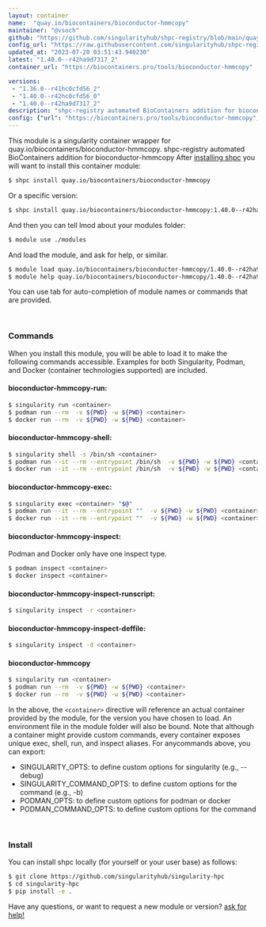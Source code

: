 ```yaml
---
layout: container
name:  "quay.io/biocontainers/bioconductor-hmmcopy"
maintainer: "@vsoch"
github: "https://github.com/singularityhub/shpc-registry/blob/main/quay.io/biocontainers/bioconductor-hmmcopy/container.yaml"
config_url: "https://raw.githubusercontent.com/singularityhub/shpc-registry/main/quay.io/biocontainers/bioconductor-hmmcopy/container.yaml"
updated_at: "2023-07-20 03:51:43.940230"
latest: "1.40.0--r42ha9d7317_2"
container_url: "https://biocontainers.pro/tools/bioconductor-hmmcopy"

versions:
 - "1.36.0--r41hc0cfd56_2"
 - "1.40.0--r42hc0cfd56_0"
 - "1.40.0--r42ha9d7317_2"
description: "shpc-registry automated BioContainers addition for bioconductor-hmmcopy"
config: {"url": "https://biocontainers.pro/tools/bioconductor-hmmcopy", "maintainer": "@vsoch", "description": "shpc-registry automated BioContainers addition for bioconductor-hmmcopy", "latest": {"1.40.0--r42ha9d7317_2": "sha256:4fbe085107ea1122eb98d2a7111cfeddb50dae625bcb03a2749029079070d6ce"}, "tags": {"1.36.0--r41hc0cfd56_2": "sha256:cc8d9c0d15af0412738d16b6c0084274fe8eb2ab6a63f7f53624e29023fcb172", "1.40.0--r42hc0cfd56_0": "sha256:9a1726df08dbbf004065c203c2ef7890daa473a6ee41fd15ef64965aa08da7af", "1.40.0--r42ha9d7317_2": "sha256:4fbe085107ea1122eb98d2a7111cfeddb50dae625bcb03a2749029079070d6ce"}, "docker": "quay.io/biocontainers/bioconductor-hmmcopy"}
---
```


This module is a singularity container wrapper for quay.io/biocontainers/bioconductor-hmmcopy.
shpc-registry automated BioContainers addition for bioconductor-hmmcopy
After [installing shpc](#install) you will want to install this container module:


```bash
$ shpc install quay.io/biocontainers/bioconductor-hmmcopy
```

Or a specific version:

```bash
$ shpc install quay.io/biocontainers/bioconductor-hmmcopy:1.40.0--r42ha9d7317_2
```

And then you can tell lmod about your modules folder:

```bash
$ module use ./modules
```

And load the module, and ask for help, or similar.

```bash
$ module load quay.io/biocontainers/bioconductor-hmmcopy/1.40.0--r42ha9d7317_2
$ module help quay.io/biocontainers/bioconductor-hmmcopy/1.40.0--r42ha9d7317_2
```

You can use tab for auto-completion of module names or commands that are provided.

<br>

### Commands

When you install this module, you will be able to load it to make the following commands accessible.
Examples for both Singularity, Podman, and Docker (container technologies supported) are included.

#### bioconductor-hmmcopy-run:

```bash
$ singularity run <container>
$ podman run --rm  -v ${PWD} -w ${PWD} <container>
$ docker run --rm  -v ${PWD} -w ${PWD} <container>
```

#### bioconductor-hmmcopy-shell:

```bash
$ singularity shell -s /bin/sh <container>
$ podman run --it --rm --entrypoint /bin/sh  -v ${PWD} -w ${PWD} <container>
$ docker run --it --rm --entrypoint /bin/sh  -v ${PWD} -w ${PWD} <container>
```

#### bioconductor-hmmcopy-exec:

```bash
$ singularity exec <container> "$@"
$ podman run --it --rm --entrypoint ""  -v ${PWD} -w ${PWD} <container> "$@"
$ docker run --it --rm --entrypoint ""  -v ${PWD} -w ${PWD} <container> "$@"
```

#### bioconductor-hmmcopy-inspect:

Podman and Docker only have one inspect type.

```bash
$ podman inspect <container>
$ docker inspect <container>
```

#### bioconductor-hmmcopy-inspect-runscript:

```bash
$ singularity inspect -r <container>
```

#### bioconductor-hmmcopy-inspect-deffile:

```bash
$ singularity inspect -d <container>
```



#### bioconductor-hmmcopy

```bash
$ singularity run <container>
$ podman run --rm  -v ${PWD} -w ${PWD} <container>
$ docker run --rm  -v ${PWD} -w ${PWD} <container>
```


In the above, the `<container>` directive will reference an actual container provided
by the module, for the version you have chosen to load. An environment file in the
module folder will also be bound. Note that although a container
might provide custom commands, every container exposes unique exec, shell, run, and
inspect aliases. For anycommands above, you can export:

 - SINGULARITY_OPTS: to define custom options for singularity (e.g., --debug)
 - SINGULARITY_COMMAND_OPTS: to define custom options for the command (e.g., -b)
 - PODMAN_OPTS: to define custom options for podman or docker
 - PODMAN_COMMAND_OPTS: to define custom options for the command

<br>

### Install

You can install shpc locally (for yourself or your user base) as follows:

```bash
$ git clone https://github.com/singularityhub/singularity-hpc
$ cd singularity-hpc
$ pip install -e .
```

Have any questions, or want to request a new module or version? [ask for help!](https://github.com/singularityhub/singularity-hpc/issues)